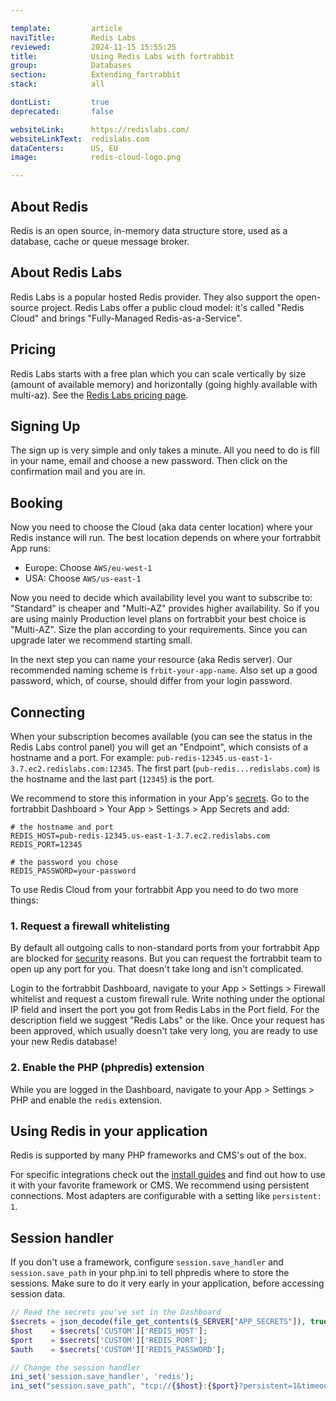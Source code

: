 ```yaml
---

template:         article
naviTitle:        Redis Labs
reviewed:         2024-11-15 15:55:25
title:            Using Redis Labs with fortrabbit
group:            Databases
section:          Extending_fortrabbit
stack:            all

dontList:         true
deprecated:       false

websiteLink:      https://redislabs.com/
websiteLinkText:  redislabs.com
dataCenters:      US, EU
image:            redis-cloud-logo.png

---
```


## About Redis

Redis is an open source, in-memory data structure store, used as a database, cache or queue message broker.

## About Redis Labs

Redis Labs is a popular hosted Redis provider. They also support the open-source project. Redis Labs offer a public cloud model: it's called "Redis Cloud" and brings "Fully-Managed Redis-as-a-Service".

## Pricing

Redis Labs starts with a free plan which you can scale vertically by size (amount of available memory) and horizontally (going highly available with multi-az). See the [Redis Labs pricing page](https://redislabs.com/redis-enterprise-cloud/essentials-pricing/).

## Signing Up

The sign up is very simple and only takes a minute. All you need to do is fill in your name, email and choose a new password. Then click on the confirmation mail and you are in.

## Booking

Now you need to choose the Cloud (aka data center location) where your Redis instance will run. The best location depends on where your fortrabbit App runs:

* Europe: Choose `AWS/eu-west-1`
* USA: Choose `AWS/us-east-1`

Now you need to decide which availability level you want to subscribe to: "Standard" is cheaper and "Multi-AZ" provides higher availability. So if you are using mainly Production level plans on fortrabbit your best choice is "Multi-AZ". Size the plan according to your requirements. Since you can upgrade later we recommend starting small.

In the next step you can name your resource (aka Redis server). Our recommended naming scheme is `frbit-your-app-name`. Also set up a good password, which, of course, should differ from your login password.

## Connecting

When your subscription becomes available (you can see the status in the Redis Labs control panel) you will get an "Endpoint", which consists of a hostname and a port. For example: `pub-redis-12345.us-east-1-3.7.ec2.redislabs.com:12345`. The first part (`pub-redis...redislabs.com`) is the hostname and the last part (`12345`) is the port.

We recommend to store this information in your App's [secrets](secrets). Go to the fortrabbit Dashboard > Your App > Settings > App Secrets and add:

```plain
# the hostname and port
REDIS_HOST=pub-redis-12345.us-east-1-3.7.ec2.redislabs.com
REDIS_PORT=12345

# the password you chose
REDIS_PASSWORD=your-password
```

To use Redis Cloud from your fortrabbit App you need to do two more things:

### 1. Request a firewall whitelisting

By default all outgoing calls to non-standard ports from your fortrabbit App are blocked for [security](security) reasons. But you can request the fortrabbit team to open up any port for you. That doesn't take long and isn't complicated.

Login to the fortrabbit Dashboard, navigate to your App > Settings > Firewall whitelist and request a custom firewall rule. Write nothing under the optional IP field and insert the port you got from Redis Labs in the Port field. For the description field we suggest "Redis Labs" or the like. Once your request has been approved, which usually doesn't take very long, you are ready to use your new Redis database!

### 2. Enable the PHP (phpredis) extension

While you are logged in the Dashboard, navigate to your App > Settings > PHP and enable the `redis` extension.

## Using Redis in your application

Redis is supported by many PHP frameworks and CMS's out of the box. 

For specific integrations check out the [install guides](/#install-guides) and find out how to use it with your favorite framework or CMS. We recommend using persistent connections. Most adapters are configurable with a setting like `persistent: 1`.

## Session handler

If you don't use a framework, configure `session.save_handler` and `session.save_path` in your php.ini to tell phpredis where to store the sessions. Make sure to do it very early in your application, before accessing session data.

```php
// Read the secrets you've set in the Dashboard
$secrets = json_decode(file_get_contents($_SERVER["APP_SECRETS"]), true);
$host    = $secrets['CUSTOM']['REDIS_HOST'];
$port    = $secrets['CUSTOM']['REDIS_PORT'];
$auth    = $secrets['CUSTOM']['REDIS_PASSWORD'];

// Change the session handler
ini_set('session.save_handler', 'redis');
ini_set("session.save_path", "tcp://{$host}:{$port}?persistent=1&timeout=2&auth={$auth}"); 
```
